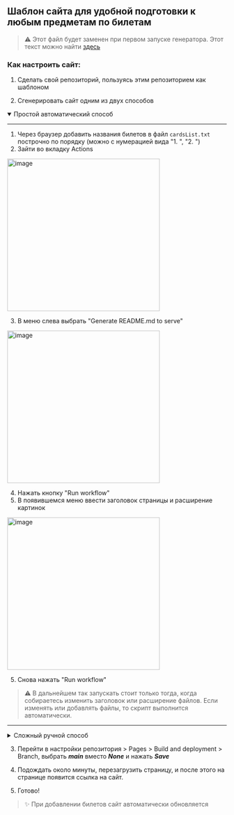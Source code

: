 ## Шаблон сайта для удобной подготовки к любым предметам по билетам

> :warning: Этот файл будет заменен при первом запуске генератора. Этот текст можно найти [здесь](https://github.com/ruddnevITMO/cardsite/wiki)

### Как настроить сайт:

1. Сделать свой репозиторий, пользуясь этим репозиторием как шаблоном

2. Сгенерировать сайт одним из двух способов

<details open> 
<summary>Простой автоматический способ</summary>

---
1. Через браузер добавить названия билетов в файл `cardsList.txt` построчно по порядку (можно с нумерацией вида "1. ", "2. ")
2. Зайти во вкладку Actions
<img width="350" alt="image" src="https://user-images.githubusercontent.com/37450057/211227429-223ff013-d062-4b48-946a-96a4c6e7ab78.png">

3. В меню слева выбрать "Generate README.md to serve"
<img width="350" alt="image" src="https://user-images.githubusercontent.com/37450057/211227400-e75c2412-15ed-44b5-9257-d3c1585b294d.png">

4. Нажать кнопку "Run workflow"
5. В появившемся меню ввести заголовок страницы и расширение картинок
<img width="350" alt="image" src="https://user-images.githubusercontent.com/37450057/211227465-42cd40cc-8bdf-4986-a65f-ff9dc3211eb1.png">

5. Снова нажать "Run workflow"

> :warning: В дальнейшем так запускать стоит только тогда, когда собираетесь изменить заголовок или расширение файлов. Если изменять или добавлять файлы, то скрипт выполнится автоматически.

---
</details>

<details> 

<summary>Сложный ручной способ</summary>

---
1. Клонировать свой репозиторий
2. Добавить названия билетов в файл `cardsList.txt` построчно по порядку (можно с нумерацией вида "1. ", "2. ")
3. Внутри `generator.py` изменить несколько переменных:

	- в `githubName` указать ваш username
	- в `repoName` указать название вашего репозитория
	- в `header` указать заголовок сайта
	- в `fileExtension` указать расширение картинок (*.png*, *.jpg*, *.jpeg*)
4. Добавить билеты (на один билет одна картинка в расширении, выбранном в пункте 4) в папку `cards` называя файлы номером билета
5. Добавить альтернативные версии билетов (формат и название как в пункте 5) в папку `altCards` **(не обязательно)** 
6. Запустить генератор сайта командой

```sh 
python3 generator.py
```

7. Выгрузить всё в удаленный репозиторий командой

```sh
git commit -am "Initial commit"
git push
```
---
</details>

3. Перейти в настройки репозитория > Pages > Build and deployment > Branch, выбрать ***main*** вместо ***None*** и нажать ***Save***

4. Подождать около минуты, перезагрузить страницу, и после этого на странице появится ссылка на сайт.

5. Готово!

> :sparkles: При добавлении билетов сайт автоматически обновляется
